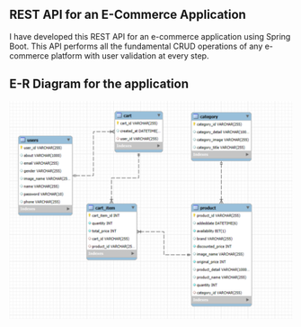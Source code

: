 ## REST API for an E-Commerce Application
I have developed this REST API for an e-commerce application using Spring Boot. This API performs all the fundamental CRUD operations of any e-commerce platform with user validation at every step.

## E-R Diagram for the application
<div align="center">
  <img src="src/main/java/com/lcwd/electronic/store/pictures/E-R electronic store.png" width="800"/>
  <p></p>
</div>
